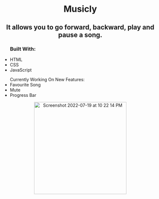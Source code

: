<h1 align="center"> Musicly </h1>
<h2 align="center">It allows you to go forward, backward, play and pause a song.</h2>
<ul><h3>Built With:</h3>
<li>HTML</li>
<li>CSS</li>
<li>JavaScript</li>
</ul>

<ul>Currently Working On New Features:
  <li>Favourite Song</li>
  <li>Mute</li>
  <li>Progress Bar</li>
</ul>
<p align="center"><img  width="300" alt="Screenshot 2022-07-19 at 10 22 14 PM" src="https://user-images.githubusercontent.com/91233999/179811961-c41b2e63-51b7-4a9b-b39e-50e49833e314.png"></p>
